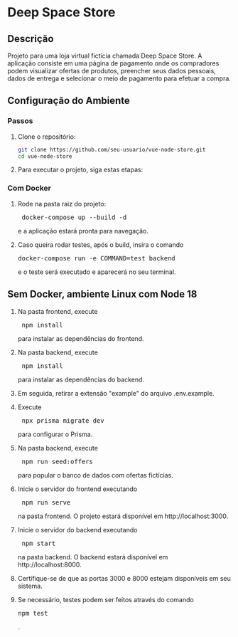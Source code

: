 # Deep Space Store

## Descrição

Projeto para uma loja virtual fictícia chamada Deep Space Store. A aplicação consiste em uma página de pagamento onde os compradores podem visualizar ofertas de produtos, preencher seus dados pessoais, dados de entrega e selecionar o meio de pagamento para efetuar a compra.

## Configuração do Ambiente

### Passos

1. Clone o repositório:
    ```sh
    git clone https://github.com/seu-usuario/vue-node-store.git
    cd vue-node-store
    ```
2. Para executar o projeto, siga estas etapas:

### Com Docker

1. Rode na pasta raiz do projeto:  <pre> docker-compose up --build -d </pre> e a aplicação estará pronta para navegação.


2. Caso queira rodar testes, após o build, insira o comando <pre> docker-compose run -e COMMAND=test backend </pre> e o teste será executado e aparecerá no seu terminal.

## Sem Docker, ambiente Linux com Node 18

1. Na pasta frontend, execute <pre> npm install </pre> para instalar as dependências do frontend.


2. Na pasta backend, execute <pre> npm install </pre> para instalar as dependências do backend.

3. Em seguida, retirar a extensão "example" do arquivo .env.example.

4. Execute <pre> npx prisma migrate dev </pre> para configurar o Prisma.

5. Na pasta backend, execute <pre> npm run seed:offers </pre> para popular o banco de dados com ofertas fictícias.


6. Inicie o servidor do frontend executando <pre> npm run serve </pre> na pasta frontend. O projeto estará disponível em http://localhost:3000.


7. Inicie o servidor do backend executando <pre> npm start </pre> na pasta backend. O backend estará disponível em http://localhost:8000.


8. Certifique-se de que as portas 3000 e 8000 estejam disponíveis em seu sistema.


9. Se necessário, testes podem ser feitos através do comando <pre> npm test </pre>.